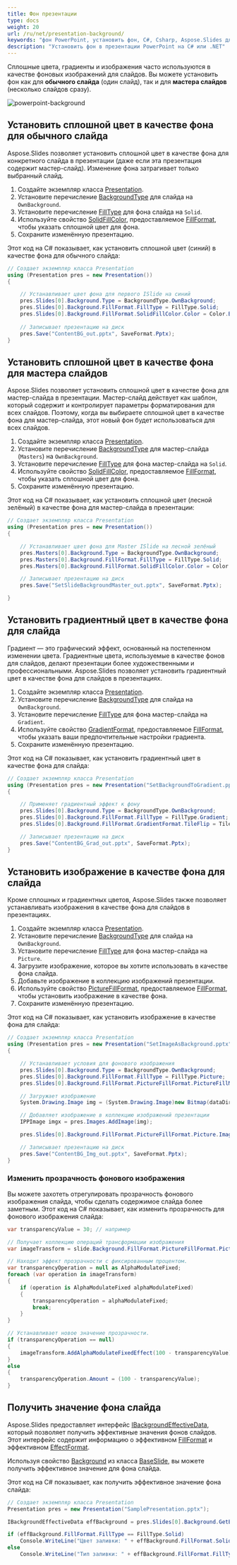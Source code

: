 ```yaml
---
title: Фон презентации
type: docs
weight: 20
url: /ru/net/presentation-background/
keywords: "фон PowerPoint, установить фон, C#, Csharp, Aspose.Slides для .NET"
description: "Установить фон в презентации PowerPoint на C# или .NET"
---
```


Сплошные цвета, градиенты и изображения часто используются в качестве фоновых изображений для слайдов. Вы можете установить фон как для **обычного слайда** (один слайд), так и для **мастера слайдов** (несколько слайдов сразу).

<img src="powerpoint-background.png" alt="powerpoint-background"  />

## **Установить сплошной цвет в качестве фона для обычного слайда**

Aspose.Slides позволяет установить сплошной цвет в качестве фона для конкретного слайда в презентации (даже если эта презентация содержит мастер-слайд). Изменение фона затрагивает только выбранный слайд.

1. Создайте экземпляр класса [Presentation](https://reference.aspose.com/slides/net/aspose.slides/presentation/).
2. Установите перечисление [BackgroundType](https://reference.aspose.com/slides/net/aspose.slides/backgroundtype/) для слайда на `OwnBackground`.
3. Установите перечисление [FillType](https://reference.aspose.com/slides/net/aspose.slides/filltype/) для фона слайда на `Solid`.
4. Используйте свойство [SolidFillColor](https://reference.aspose.com/slides/net/aspose.slides/fillformat/solidfillcolor/), предоставляемое [FillFormat](https://reference.aspose.com/slides/net/aspose.slides/fillformat/), чтобы указать сплошной цвет для фона.
5. Сохраните изменённую презентацию.

Этот код на C# показывает, как установить сплошной цвет (синий) в качестве фона для обычного слайда:

```c#
// Создает экземпляр класса Presentation
using (Presentation pres = new Presentation())
{

    // Устанавливает цвет фона для первого ISlide на синий
    pres.Slides[0].Background.Type = BackgroundType.OwnBackground;
    pres.Slides[0].Background.FillFormat.FillType = FillType.Solid;
    pres.Slides[0].Background.FillFormat.SolidFillColor.Color = Color.Blue;
    
    // Записывает презентацию на диск
    pres.Save("ContentBG_out.pptx", SaveFormat.Pptx);
}
```

## **Установить сплошной цвет в качестве фона для мастера слайдов**

Aspose.Slides позволяет установить сплошной цвет в качестве фона для мастер-слайда в презентации. Мастер-слайд действует как шаблон, который содержит и контролирует параметры форматирования для всех слайдов. Поэтому, когда вы выбираете сплошной цвет в качестве фона для мастер-слайда, этот новый фон будет использоваться для всех слайдов.

1. Создайте экземпляр класса [Presentation](https://reference.aspose.com/slides/net/aspose.slides/presentation/).
2. Установите перечисление [BackgroundType](https://reference.aspose.com/slides/net/aspose.slides/backgroundtype/) для мастер-слайда (`Masters`) на `OwnBackground`.
3. Установите перечисление [FillType](https://reference.aspose.com/slides/net/aspose.slides/filltype/) для фона мастер-слайда на `Solid`.
4. Используйте свойство [SolidFillColor](https://reference.aspose.com/slides/net/aspose.slides/fillformat/solidfillcolor/), предоставляемое [FillFormat](https://reference.aspose.com/slides/net/aspose.slides/fillformat/), чтобы указать сплошной цвет для фона.
5. Сохраните изменённую презентацию.

Этот код на C# показывает, как установить сплошной цвет (лесной зелёный) в качестве фона для мастер-слайда в презентации:

```c#
// Создает экземпляр класса Presentation
using (Presentation pres = new Presentation())
{

    // Устанавливает цвет фона для Master ISlide на лесной зелёный
    pres.Masters[0].Background.Type = BackgroundType.OwnBackground;
    pres.Masters[0].Background.FillFormat.FillType = FillType.Solid;
    pres.Masters[0].Background.FillFormat.SolidFillColor.Color = Color.ForestGreen;

    // Записывает презентацию на диск
    pres.Save("SetSlideBackgroundMaster_out.pptx", SaveFormat.Pptx);

}
```

## **Установить градиентный цвет в качестве фона для слайда**

Градиент — это графический эффект, основанный на постепенном изменении цвета. Градиентные цвета, используемые в качестве фонов для слайдов, делают презентации более художественными и профессиональными. Aspose.Slides позволяет установить градиентный цвет в качестве фона для слайдов в презентациях.

1. Создайте экземпляр класса [Presentation](https://reference.aspose.com/slides/net/aspose.slides/presentation/).
2. Установите перечисление [BackgroundType](https://reference.aspose.com/slides/net/aspose.slides/backgroundtype/) для слайда на `OwnBackground`.
3. Установите перечисление [FillType](https://reference.aspose.com/slides/net/aspose.slides/filltype/) для фона мастер-слайда на `Gradient`.
4. Используйте свойство [GradientFormat](https://reference.aspose.com/slides/net/aspose.slides/fillformat/gradientformat/), предоставляемое [FillFormat](https://reference.aspose.com/slides/net/aspose.slides/fillformat/), чтобы указать ваши предпочтительные настройки градиента.
5. Сохраните изменённую презентацию.

Этот код на C# показывает, как установить градиентный цвет в качестве фона для слайда:

```c#
// Создает экземпляр класса Presentation
using (Presentation pres = new Presentation("SetBackgroundToGradient.pptx"))
{

    // Применяет градиентный эффект к фону
    pres.Slides[0].Background.Type = BackgroundType.OwnBackground;
    pres.Slides[0].Background.FillFormat.FillType = FillType.Gradient;
    pres.Slides[0].Background.FillFormat.GradientFormat.TileFlip = TileFlip.FlipBoth;

    // Записывает презентацию на диск
    pres.Save("ContentBG_Grad_out.pptx", SaveFormat.Pptx);
}
```

## **Установить изображение в качестве фона для слайда**

Кроме сплошных и градиентных цветов, Aspose.Slides также позволяет устанавливать изображения в качестве фона для слайдов в презентациях.

1. Создайте экземпляр класса [Presentation](https://reference.aspose.com/slides/net/aspose.slides/presentation/).
2. Установите перечисление [BackgroundType](https://reference.aspose.com/slides/net/aspose.slides/backgroundtype/) для слайда на `OwnBackground`.
3. Установите перечисление [FillType](https://reference.aspose.com/slides/net/aspose.slides/filltype/) для фона мастер-слайда на `Picture`.
4. Загрузите изображение, которое вы хотите использовать в качестве фона слайда.
5. Добавьте изображение в коллекцию изображений презентации.
6. Используйте свойство [PictureFillFormat](https://reference.aspose.com/slides/net/aspose.slides/fillformat/picturefillformat/), предоставляемое [FillFormat](https://reference.aspose.com/slides/net/aspose.slides/fillformat/), чтобы установить изображение в качестве фона.
7. Сохраните изменённую презентацию.

Этот код на C# показывает, как установить изображение в качестве фона для слайда:

```c#
// Создает экземпляр класса Presentation
using (Presentation pres = new Presentation("SetImageAsBackground.pptx"))
{

    // Устанавливает условия для фонового изображения
    pres.Slides[0].Background.Type = BackgroundType.OwnBackground;
    pres.Slides[0].Background.FillFormat.FillType = FillType.Picture;
    pres.Slides[0].Background.FillFormat.PictureFillFormat.PictureFillMode = PictureFillMode.Stretch;

    // Загружает изображение
    System.Drawing.Image img = (System.Drawing.Image)new Bitmap(dataDir + "Tulips.jpg");

    // Добавляет изображение в коллекцию изображений презентации
    IPPImage imgx = pres.Images.AddImage(img);

    pres.Slides[0].Background.FillFormat.PictureFillFormat.Picture.Image = imgx;

    // Записывает презентацию на диск
    pres.Save("ContentBG_Img_out.pptx", SaveFormat.Pptx);
}

```

### **Изменить прозрачность фонового изображения**

Вы можете захотеть отрегулировать прозрачность фонового изображения слайда, чтобы сделать содержимое слайда более заметным. Этот код на C# показывает, как изменить прозрачность для фонового изображения слайда:

```c#
var transparencyValue = 30; // например

// Получает коллекцию операций трансформации изображения
var imageTransform = slide.Background.FillFormat.PictureFillFormat.Picture.ImageTransform;

// Находит эффект прозрачности с фиксированным процентом.
var transparencyOperation = null as AlphaModulateFixed;
foreach (var operation in imageTransform)
{
    if (operation is AlphaModulateFixed alphaModulateFixed)
    {
        transparencyOperation = alphaModulateFixed;
        break;
    }
}

// Устанавливает новое значение прозрачности.
if (transparencyOperation == null)
{
    imageTransform.AddAlphaModulateFixedEffect(100 - transparencyValue);
}
else
{
    transparencyOperation.Amount = (100 - transparencyValue);
}
```

## **Получить значение фона слайда**

Aspose.Slides предоставляет интерфейс [IBackgroundEffectiveData](https://reference.aspose.com/slides/net/aspose.slides/ibackgroundeffectivedata/), который позволяет получить эффективные значения фонов слайдов. Этот интерфейс содержит информацию о эффективном [FillFormat](https://reference.aspose.com/slides/net/aspose.slides/ibackgroundeffectivedata/fillformat) и эффективном [EffectFormat](https://reference.aspose.com/slides/net/aspose.slides/ibackgroundeffectivedata/effectformat/).

Используя свойство [Background](https://reference.aspose.com/slides/net/aspose.slides/ibaseslide/background/) из класса [BaseSlide](https://reference.aspose.com/slides/net/aspose.slides/baseslide/), вы можете получить эффективное значение для фона слайда.

Этот код на C# показывает, как получить эффективное значение фона слайда:

```c#
// Создает экземпляр класса Presentation
Presentation pres = new Presentation("SamplePresentation.pptx");

IBackgroundEffectiveData effBackground = pres.Slides[0].Background.GetEffective();

if (effBackground.FillFormat.FillType == FillType.Solid)
    Console.WriteLine("Цвет заливки: " + effBackground.FillFormat.SolidFillColor);
else
    Console.WriteLine("Тип заливки: " + effBackground.FillFormat.FillType);
```